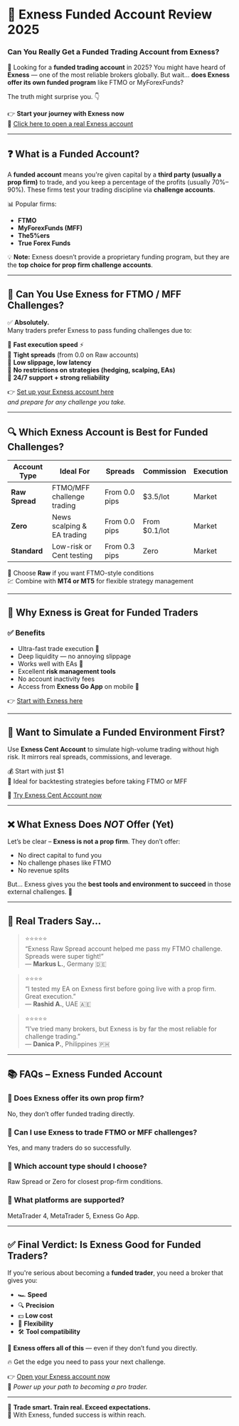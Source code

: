 # 💼 **Exness Funded Account Review 2025**  
### Can You Really Get a Funded Trading Account from Exness?

🚀 Looking for a **funded trading account** in 2025? You might have heard of **Exness** — one of the most reliable brokers globally. But wait... **does Exness offer its own funded program** like FTMO or MyForexFunds?

The truth might surprise you. 👇

👉 **Start your journey with Exness now**  
🔗 [Click here to open a real Exness account](https://one.exnesstrack.org/a/english23)

---

## ❓ What is a Funded Account?

A **funded account** means you're given capital by a **third party (usually a prop firm)** to trade, and you keep a percentage of the profits (usually 70%–90%). These firms test your trading discipline via **challenge accounts**.

📊 Popular firms:  
- **FTMO**  
- **MyForexFunds (MFF)**  
- **The5%ers**  
- **True Forex Funds**

💡 **Note:** Exness doesn’t provide a proprietary funding program, but they are the **top choice for prop firm challenge accounts**.

---

## 🤝 Can You Use Exness for FTMO / MFF Challenges?

✅ **Absolutely.**  
Many traders prefer Exness to pass funding challenges due to:

🔹 **Fast execution speed** ⚡  
🔹 **Tight spreads** (from 0.0 on Raw accounts)  
🔹 **Low slippage, low latency**  
🔹 **No restrictions on strategies (hedging, scalping, EAs)**  
🔹 **24/7 support + strong reliability**

👉 [Set up your Exness account here](https://one.exnesstrack.org/a/english23)  
_and prepare for any challenge you take._

---

## 🔍 Which Exness Account is Best for Funded Challenges?

| Account Type | Ideal For | Spreads | Commission | Execution |
|--------------|-----------|---------|------------|-----------|
| **Raw Spread** | FTMO/MFF challenge trading | From 0.0 pips | $3.5/lot | Market |
| **Zero** | News scalping & EA trading | From 0.0 pips | From $0.1/lot | Market |
| **Standard** | Low-risk or Cent testing | From 0.3 pips | Zero | Market |

📌 Choose **Raw** if you want FTMO-style conditions  
💹 Combine with **MT4 or MT5** for flexible strategy management

---

## 🧠 Why Exness is Great for Funded Traders

### ✅ **Benefits**
- Ultra-fast trade execution 🚀  
- Deep liquidity — no annoying slippage  
- Works well with EAs 🤖  
- Excellent **risk management tools**  
- No account inactivity fees  
- Access from **Exness Go App** on mobile 📱

👉 [Start with Exness here](https://one.exnesstrack.org/a/english23)

---

## 💸 Want to Simulate a Funded Environment First?

Use **Exness Cent Account** to simulate high-volume trading without high risk. It mirrors real spreads, commissions, and leverage.

💰 Start with just $1  
🎯 Ideal for backtesting strategies before taking FTMO or MFF

📲 [Try Exness Cent Account now](https://one.exnesstrack.org/a/english23)

---

## ❌ What Exness Does *NOT* Offer (Yet)

Let’s be clear – **Exness is not a prop firm**. They don’t offer:

- No direct capital to fund you  
- No challenge phases like FTMO  
- No revenue splits  

But… Exness gives you the **best tools and environment to succeed** in those external challenges. 💪

---

## 🧪 Real Traders Say...

> ⭐⭐⭐⭐⭐  
> “Exness Raw Spread account helped me pass my FTMO challenge. Spreads were super tight!”  
> — **Markus L.**, Germany 🇩🇪

> ⭐⭐⭐⭐  
> “I tested my EA on Exness first before going live with a prop firm. Great execution.”  
> — **Rashid A.**, UAE 🇦🇪

> ⭐⭐⭐⭐⭐  
> “I’ve tried many brokers, but Exness is by far the most reliable for challenge trading.”  
> — **Danica P.**, Philippines 🇵🇭

---

## 📚 FAQs – Exness Funded Account

### 🔹 Does Exness offer its own prop firm?
No, they don’t offer funded trading directly.

### 🔹 Can I use Exness to trade FTMO or MFF challenges?
Yes, and many traders do so successfully.

### 🔹 Which account type should I choose?
Raw Spread or Zero for closest prop-firm conditions.

### 🔹 What platforms are supported?
MetaTrader 4, MetaTrader 5, Exness Go App.

---

## ✅ Final Verdict: Is Exness Good for Funded Traders?

If you're serious about becoming a **funded trader**, you need a broker that gives you:

- 🏎️ **Speed**  
- 🔍 **Precision**  
- 💵 **Low cost**  
- 🧠 **Flexibility**  
- 🛠️ **Tool compatibility**

🎯 **Exness offers all of this** — even if they don’t fund you directly.

🔥 Get the edge you need to pass your next challenge.

👉 [Open your Exness account now](https://one.exnesstrack.org/a/english23)  
📱 _Power up your path to becoming a pro trader._

---

🌟 **Trade smart. Train real. Exceed expectations.**  
🎯 With Exness, funded success is within reach.

